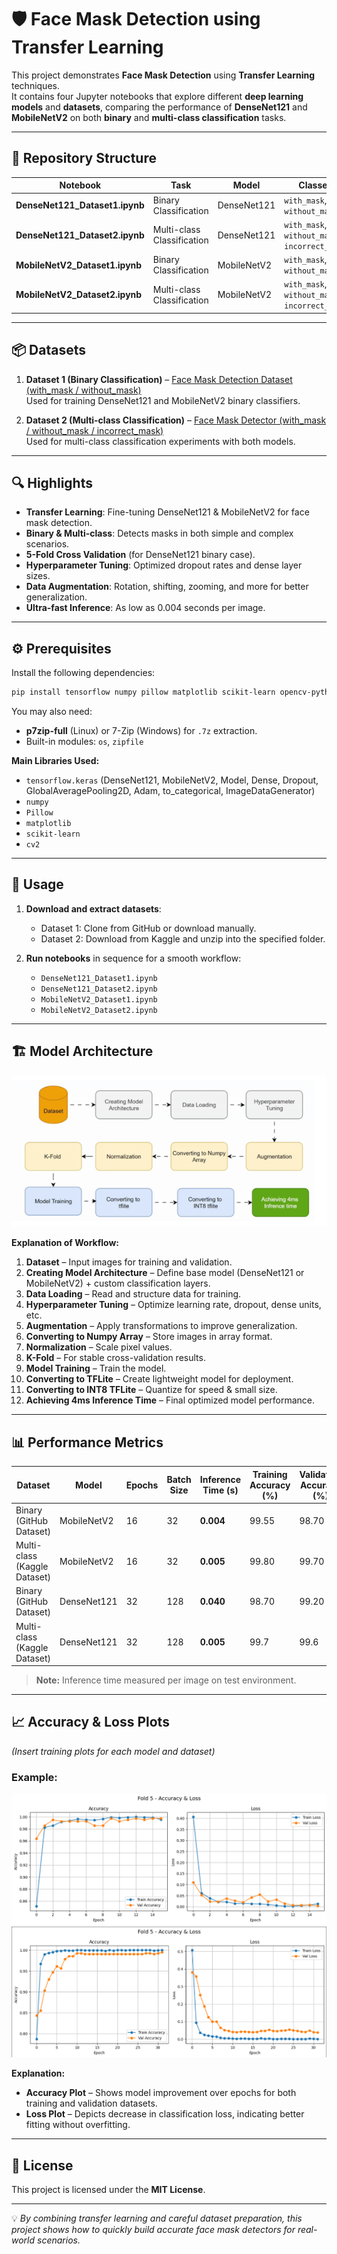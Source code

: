 # 🛡️ Face Mask Detection using Transfer Learning

This project demonstrates **Face Mask Detection** using **Transfer Learning** techniques.  
It contains four Jupyter notebooks that explore different **deep learning models** and **datasets**, comparing the performance of **DenseNet121** and **MobileNetV2** on both **binary** and **multi-class classification** tasks.

---

## 📂 Repository Structure

| Notebook | Task | Model | Classes |
|----------|------|-------|---------|
| **DenseNet121_Dataset1.ipynb** | Binary Classification | DenseNet121 | `with_mask`, `without_mask` |
| **DenseNet121_Dataset2.ipynb** | Multi-class Classification | DenseNet121 | `with_mask`, `without_mask`, `incorrect_mask` |
| **MobileNetV2_Dataset1.ipynb** | Binary Classification | MobileNetV2 | `with_mask`, `without_mask` |
| **MobileNetV2_Dataset2.ipynb** | Multi-class Classification | MobileNetV2 | `with_mask`, `without_mask`, `incorrect_mask` |

---

## 📦 Datasets

1. **Dataset 1 (Binary Classification)** – [Face Mask Detection Dataset (with_mask / without_mask)](https://github.com/chandrikadeb7/Face-Mask-Detection)  
   Used for training DenseNet121 and MobileNetV2 binary classifiers.

2. **Dataset 2 (Multi-class Classification)** – [Face Mask Detector (with_mask / without_mask / incorrect_mask)](https://www.kaggle.com/datasets/spandanpatnaik09/face-mask-detectormask-not-mask-incorrect-mask)  
   Used for multi-class classification experiments with both models.

---

## 🔍 Highlights

- **Transfer Learning**: Fine-tuning DenseNet121 & MobileNetV2 for face mask detection.
- **Binary & Multi-class**: Detects masks in both simple and complex scenarios.
- **5-Fold Cross Validation** (for DenseNet121 binary case).
- **Hyperparameter Tuning**: Optimized dropout rates and dense layer sizes.
- **Data Augmentation**: Rotation, shifting, zooming, and more for better generalization.
- **Ultra-fast Inference**: As low as 0.004 seconds per image.

---

## ⚙️ Prerequisites

Install the following dependencies:

```bash
pip install tensorflow numpy pillow matplotlib scikit-learn opencv-python
```

You may also need:

- **p7zip-full** (Linux) or 7-Zip (Windows) for `.7z` extraction.
- Built-in modules: `os`, `zipfile`

**Main Libraries Used:**
- `tensorflow.keras` (DenseNet121, MobileNetV2, Model, Dense, Dropout, GlobalAveragePooling2D, Adam, to_categorical, ImageDataGenerator)
- `numpy`
- `Pillow`
- `matplotlib`
- `scikit-learn`
- `cv2`

---

## 🚀 Usage

1. **Download and extract datasets**:
   - Dataset 1: Clone from GitHub or download manually.
   - Dataset 2: Download from Kaggle and unzip into the specified folder.

2. **Run notebooks** in sequence for a smooth workflow:
   - `DenseNet121_Dataset1.ipynb`
   - `DenseNet121_Dataset2.ipynb`
   - `MobileNetV2_Dataset1.ipynb`
   - `MobileNetV2_Dataset2.ipynb`

---

## 🏗 Model Architecture

![Architecture Diagram](model_architecture.png)

**Explanation of Workflow:**

1. **Dataset** – Input images for training and validation.
2. **Creating Model Architecture** – Define base model (DenseNet121 or MobileNetV2) + custom classification layers.
3. **Data Loading** – Read and structure data for training.
4. **Hyperparameter Tuning** – Optimize learning rate, dropout, dense units, etc.
5. **Augmentation** – Apply transformations to improve generalization.
6. **Converting to Numpy Array** – Store images in array format.
7. **Normalization** – Scale pixel values.
8. **K-Fold** – For stable cross-validation results.
9. **Model Training** – Train the model.
10. **Converting to TFLite** – Create lightweight model for deployment.
11. **Converting to INT8 TFLite** – Quantize for speed & small size.
12. **Achieving 4ms Inference Time** – Final optimized model performance.

---

## 📊 Performance Metrics

| Dataset | Model | Epochs | Batch Size | Inference Time (s) | Training Accuracy (%) | Validation Accuracy (%) |
|---------|-------|--------|------------|--------------------|-----------------------|-------------------------|
| Binary (GitHub Dataset) | MobileNetV2 | 16 | 32  | **0.004** | 99.55 | 98.70 |
| Multi-class (Kaggle Dataset) | MobileNetV2 | 16 | 32  | **0.005** | 99.80 | 99.70 |
| Binary (GitHub Dataset) | DenseNet121 | 32 | 128 | **0.040** | 98.70 | 99.20 |
| Multi-class (Kaggle Dataset) | DenseNet121 | 32 | 128 | **0.005** | 99.7 | 99.6 |

> **Note:** Inference time measured per image on test environment.

---

## 📈 Accuracy & Loss Plots

*(Insert training plots for each model and dataset)*  

### Example:
![Accuracy Plot of MobileNetV2 On Dataset 2](Picture1.png)  
![Accuracy Plot of DenseNet121 On Dataset 2](Picture2.png)  

**Explanation:**  
- **Accuracy Plot** – Shows model improvement over epochs for both training and validation datasets.  
- **Loss Plot** – Depicts decrease in classification loss, indicating better fitting without overfitting.  


---

## 📜 License

This project is licensed under the **MIT License**.

---

💡 *By combining transfer learning and careful dataset preparation, this project shows how to quickly build accurate face mask detectors for real-world scenarios.*
